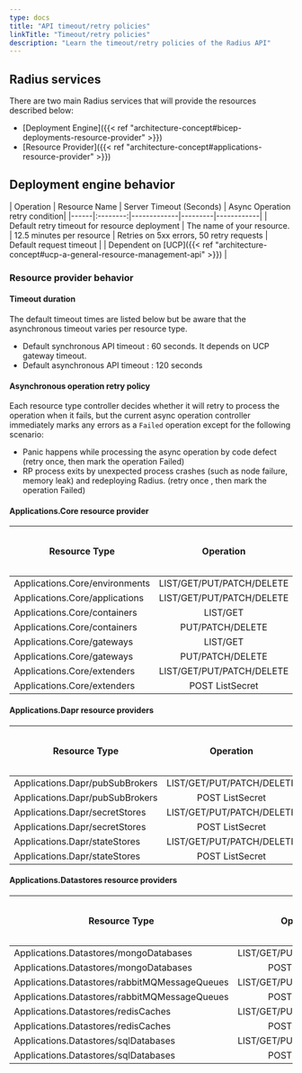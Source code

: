 ```yaml
---
type: docs
title: "API timeout/retry policies"
linkTitle: "Timeout/retry policies"
description: "Learn the timeout/retry policies of the Radius API"
---
```


## Radius services

There are two main Radius services that will provide the resources described below:

- [Deployment Engine]({{< ref "architecture-concept#bicep-deployments-resource-provider" >}})
- [Resource Provider]({{< ref "architecture-concept#applications-resource-provider" >}})

## Deployment engine behavior

| Operation | Resource Name | Server Timeout (Seconds) | Async Operation retry condition|
|------|:--------:|-------------|---------|------------|
| Default retry timeout for resource deployment | The name of your resource. | 12.5 minutes per resource | Retries on 5xx errors, 50 retry requests
| Default request timeout | | Dependent on [UCP]({{< ref "architecture-concept#ucp-a-general-resource-management-api" >}}) |

### Resource provider behavior

#### Timeout duration

The default timeout times are listed below but be aware that the asynchronous timeout varies per resource type.

- Default synchronous API timeout : 60 seconds. It depends on UCP gateway timeout.
- Default asynchronous API timeout : 120 seconds

#### Asynchronous operation retry policy

Each resource type controller decides whether it will retry to process the operation when it fails, but the current async operation controller immediately marks any errors as a `Failed` operation except for the following scenario:

- Panic happens while processing the async operation by code defect (retry once, then mark the operation Failed)
- RP process exits by unexpected process crashes (such as node failure, memory leak) and redeploying Radius. (retry once , then mark the operation Failed)

#### Applications.Core resource provider

| Resource Type  | Operation | API Type | Server Timeout (Seconds) | Async Operation retry condition|
|------|:--------:|-------------|---------|------------|
| Applications.Core/environments | LIST/GET/PUT/PATCH/DELETE | Synchronous | default | |
| Applications.Core/applications | LIST/GET/PUT/PATCH/DELETE | Synchronous | default | |
| Applications.Core/containers | LIST/GET | Synchronous | default | |
| Applications.Core/containers | PUT/PATCH/DELETE | Asynchronous | 300 | default |
| Applications.Core/gateways | LIST/GET | Synchronous | default | |
| Applications.Core/gateways | PUT/PATCH/DELETE | Asynchronous | default | default |
| Applications.Core/extenders | LIST/GET/PUT/PATCH/DELETE | Synchronous | default | |
| Applications.Core/extenders | POST ListSecret | Synchronous | default | |

#### Applications.Dapr resource providers

| Resource Type  | Operation | API Type | Server Timeout (Seconds) | Async Operation retry condition|
|------|:--------:|-------------|---------|------------|
| Applications.Dapr/pubSubBrokers | LIST/GET/PUT/PATCH/DELETE | Synchronous | default | |
| Applications.Dapr/pubSubBrokers | POST ListSecret | Synchronous | default | |
| Applications.Dapr/secretStores | LIST/GET/PUT/PATCH/DELETE | Synchronous | default | |
| Applications.Dapr/secretStores | POST ListSecret | Synchronous | default | |
| Applications.Dapr/stateStores | LIST/GET/PUT/PATCH/DELETE | Synchronous | default | |
| Applications.Dapr/stateStores | POST ListSecret | Synchronous | default | |


#### Applications.Datastores resource providers

| Resource Type  | Operation | API Type | Server Timeout (Seconds) | Async Operation retry condition|
|------|:--------:|-------------|---------|------------|
| Applications.Datastores/mongoDatabases | LIST/GET/PUT/PATCH/DELETE | Synchronous | default | |
| Applications.Datastores/mongoDatabases | POST ListSecret | Synchronous | default | |
| Applications.Datastores/rabbitMQMessageQueues | LIST/GET/PUT/PATCH/DELETE | Synchronous | default | |
| Applications.Datastores/rabbitMQMessageQueues | POST ListSecret | Synchronous | default | |
| Applications.Datastores/redisCaches | LIST/GET/PUT/PATCH/DELETE | Synchronous | default | |
| Applications.Datastores/redisCaches | POST ListSecret | Synchronous | default | |
| Applications.Datastores/sqlDatabases | LIST/GET/PUT/PATCH/DELETE | Synchronous | default | |
| Applications.Datastores/sqlDatabases | POST ListSecret | Synchronous | default | |

